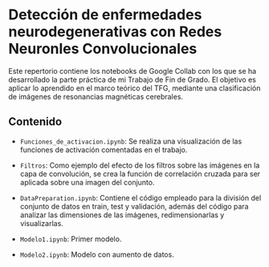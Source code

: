 # Detección de enfermedades neurodegenerativas con Redes Neuronles Convolucionales

Este repertorio contiene los notebooks de Google Collab con los que se ha desarrollado la parte práctica
de mi Trabajo de Fin de Grado. El objetivo es aplicar lo aprendido en el marco teórico del TFG, mediante
una clasificación de imágenes de resonancias magnéticas cerebrales.

## Contenido
- `Funciones_de_activacion.ipynb`: Se realiza una visualización de las funciones de activación comentadas en el trabajo.
  
- `Filtros`: Como ejemplo del efecto de los filtros sobre las imágenes en la capa de convolución, se crea la función de correlación cruzada para ser aplicada sobre una imagen del conjunto.
  
- `DataPreparation.ipynb`: Contiene el código empleado para la división del conjunto de datos en train, test y validación, 
además del código para analizar las dimensiones de las imágenes, redimensionarlas y visualizarlas.

- `Modelo1.ipynb`: Primer modelo.

- `Modelo2.ipynb`: Modelo con aumento de datos.
